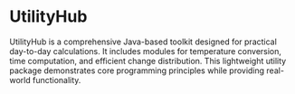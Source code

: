 # UtilityHub
UtilityHub is a comprehensive Java-based toolkit designed for practical day-to-day calculations. It includes modules for temperature conversion, time computation, and efficient change distribution. This lightweight utility package demonstrates core programming principles while providing real-world functionality.
